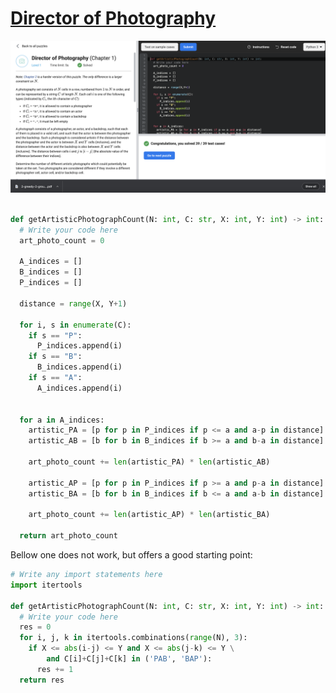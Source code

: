 # [Director of Photography](https://www.facebookrecruiting.com/portal/coding_puzzles/?puzzle=870874083549040)


![Director of Photography](img/director_of_photography.png)


```python

def getArtisticPhotographCount(N: int, C: str, X: int, Y: int) -> int:
  # Write your code here
  art_photo_count = 0
  
  A_indices = []
  B_indices = []
  P_indices = []
  
  distance = range(X, Y+1)
  
  for i, s in enumerate(C):
    if s == "P":
      P_indices.append(i)
    if s == "B":
      B_indices.append(i)
    if s == "A":
      A_indices.append(i)
      
  
  for a in A_indices:
    artistic_PA = [p for p in P_indices if p <= a and a-p in distance]
    artistic_AB = [b for b in B_indices if b >= a and b-a in distance]
    
    art_photo_count += len(artistic_PA) * len(artistic_AB)
    
    artistic_AP = [p for p in P_indices if p >= a and p-a in distance]
    artistic_BA = [b for b in B_indices if b <= a and a-b in distance]
     
    art_photo_count += len(artistic_AP) * len(artistic_BA)
    
  return art_photo_count
```

Bellow one does not work, but offers a good starting point:

```python
# Write any import statements here
import itertools

def getArtisticPhotographCount(N: int, C: str, X: int, Y: int) -> int:
  # Write your code here
  res = 0
  for i, j, k in itertools.combinations(range(N), 3):
    if X <= abs(i-j) <= Y and X <= abs(j-k) <= Y \
        and C[i]+C[j]+C[k] in ('PAB', 'BAP'):
      res += 1
  return res

```
